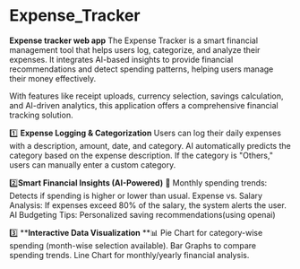 # Expense_Tracker
**Expense tracker web app**
The Expense Tracker is a smart financial management tool that helps users log, categorize, and analyze their expenses. It integrates AI-based insights to provide financial recommendations and detect spending patterns, helping users manage their money effectively.

With features like receipt uploads, currency selection, savings calculation, and AI-driven analytics, this application offers a comprehensive financial tracking solution.

1️⃣ **Expense Logging & Categorization**
Users can log their daily expenses with a description, amount, date, and category.
AI automatically predicts the category based on the expense description.
If the category is "Others," users can manually enter a custom category.

2️⃣**Smart Financial Insights (AI-Powered)** 🤖
Monthly spending trends: Detects if spending is higher or lower than usual.
Expense vs. Salary Analysis: If expenses exceed 80% of the salary, the system alerts the user.
AI Budgeting Tips: Personalized saving recommendations(using openai)

3️⃣ ****Interactive Data Visualization** **📊
Pie Chart for category-wise spending (month-wise selection available).
Bar Graphs to compare spending trends.
Line Chart for monthly/yearly financial analysis.
